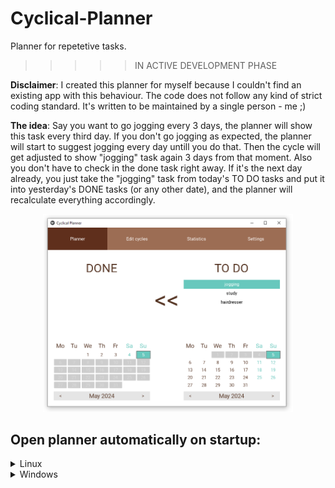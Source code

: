 # Cyclical-Planner
Planner for repetetive tasks.

>>>>> IN ACTIVE DEVELOPMENT PHASE

**Disclaimer**: I created this planner for myself because I couldn't find an existing app with this behaviour. The code does not follow any kind of strict coding standard. It's written to be maintained by a single person - me ;)

**The idea**: Say you want to go jogging every 3 days, the planner will show this task every third day. If you don't go jogging as expected, the planner will start to suggest jogging every day untill you do that. Then the cycle will get adjusted to show "jogging" task again 3 days from that moment. Also you don't have to check in the done task right away. If it's the next day already, you just take the "jogging" task from today's TO DO tasks and put it into yesterday's DONE tasks (or any other date), and the planner will recalculate everything accordingly.


<center><img src="screenshot.png" alt="planner screenshot" width="400"/></center>

## Open planner automatically on startup:
<details>
<summary>Linux</summary>
create a bash script, e.g. run.bash:

```
cd /PATH/TO/Cycle-Planner/
python3 main.py
```

Create a .desktop file in ~/.config/autostart

```
[Desktop Entry]
X-SnapInstanceName=cyclical
Name=Cyclical Planner
StartupWMClass=CyclicalPlanner
Comment=Cyclical Planner Desktop
GenericName=Cyclical Planner Client for Linux
Exec=bash /PATH/TO/Cyclical-Planner/run.sh
Type=Application
Categories=Utility;
```

</details>

<details>
<summary>Windows</summary>

open Task Scheduler --> Create Task --> 
General
- give it a name
- check "run with highest privileges
Triggers -- New
- Begin the task: At log on
Action --> New
- Program/script: C:/Users/USER_NAME/AppData/Local/Programs/Python/Python310/pythonw.exe
- Add arguments: path/to/Cyclical-Planner/main.py

</details>